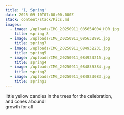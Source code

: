 ```yaml
---
title: 'I, Spring'
date: 2025-09-10T07:00:00.000Z
stack: content/stack/Pics.md
images:
  - image: /uploads/IMG_20250911_085654004_HDR.jpg
    title: spring 8
  - image: /uploads/IMG_20250911_085632991.jpg
    title: spring7
  - image: /uploads/IMG_20250911_084932231.jpg
    title: spring5
  - image: /uploads/IMG_20250911_084923215.jpg
    title: spring4
  - image: /uploads/IMG_20250911_084835384.jpg
    title: spring2
  - image: /uploads/IMG_20250911_084823083.jpg
    title: spring1
---
```


little yellow candles in the trees for the celebration, \
and cones abound!\
growth for all

